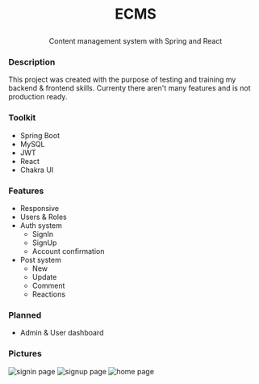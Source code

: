 # <p align="center"> ECMS </p>
<p align="center">Content management system with Spring and React</p>

### Description
This project was created with the purpose of testing and training my backend & frontend skills. Currenty there aren't many features and is not production ready.

### Toolkit
- Spring Boot
- MySQL
- JWT
- React
- Chakra UI

### Features
- Responsive
- Users & Roles
- Auth system
  - SignIn
  - SignUp
  - Account confirmation
- Post system
  - New
  - Update
  - Comment
  - Reactions

### Planned
- Admin & User dashboard

### Pictures

<img src="https://i.imgur.com/yEVGORL.png" alt="signin page">
<img src="https://i.imgur.com/3OMqNoD.png" alt="signup page">
<img src="https://i.imgur.com/6okaCmM.png" alt="home page">